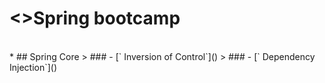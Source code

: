 # <>Spring bootcamp
<br/>
  * ## Spring Core
      > ### - [` Inversion of Control`]()
      > ### - [` Dependency Injection`]()
